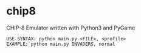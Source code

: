 # chip8
CHIP-8 Emulator written with Python3 and PyGame
```
USE SYNTAX: python main.py <FILE>, <profile>
EXAMPLE: python main.py INVADERS, normal
```
